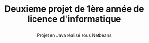 
        
# <p align="center">Deuxieme projet de 1ère année de licence d'informatique</p>
<p align="center">Projet en Java réalisé sous Netbeans</p>

